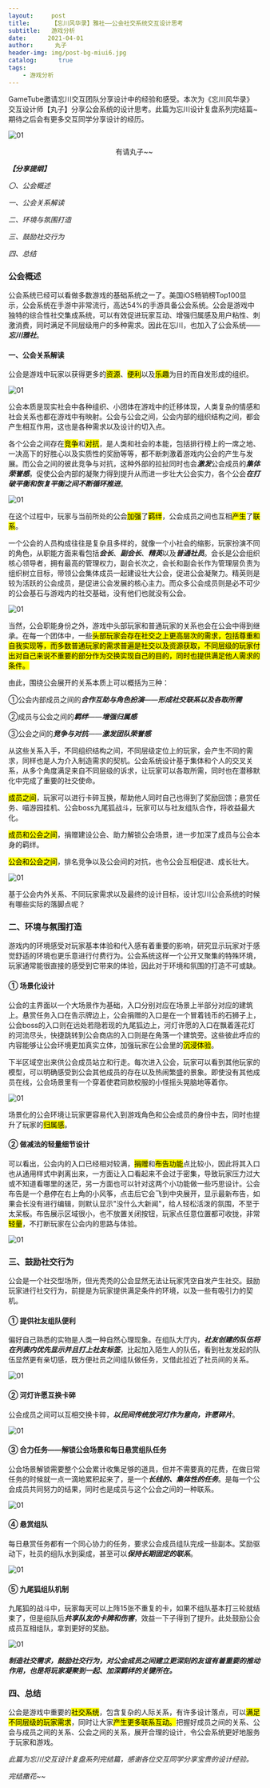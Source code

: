 ```yaml
---
layout:     post
title:      【忘川风华录】雅社——公会社交系统交互设计思考
subtitle:   游戏分析
date:      2021-04-01
author:      丸子
header-img: img/post-bg-miui6.jpg
catalog: 	  true
tags:
    - 游戏分析
---
```


GameTube邀请忘川交互团队分享设计中的经验和感受。本次为《忘川风华录》交互设计师【丸子】分享公会系统的设计思考。此篇为忘川设计复盘系列完结篇~ 期待之后会有更多交互同学分享设计的经历。

![01]({{site.baseurl}}/img-post/20210401/01.png)

<center>有请丸子~~</center>

***【分享提纲】***

*〇、公会概述*

*一、公会关系解读*

*二、环境与氛围打造*

*三、鼓励社交行为*

*四、总结*

### **公会概述**

公会系统已经可以看做多数游戏的基础系统之一了。美国iOS畅销榜Top100显示，公会系统在手游中非常流行，高达54%的手游具备公会系统。公会是游戏中独特的综合性社交集成系统，可以有效促进玩家互动、增强归属感及用户粘性、刺激消费，同时满足不同层级用户的多种需求。因此在忘川，也加入了公会系统——***忘川雅社***。

#### 一、公会关系解读

公会是游戏中玩家以获得更多的<mark>资源</mark>、<mark>便利</mark>以及<mark>乐趣</mark>为目的而自发形成的组织。

![01]({{site.baseurl}}/img-post/20210401/02.png)

公会本质是现实社会中各种组织、小团体在游戏中的迁移体现，人类复杂的情感和社会关系也都在游戏中有映射。公会与公会之间，公会内部的组织结构之间，都会产生相互作用，这也是各种需求以及设计的切入点。

  

各个公会之间存在<mark>竞争</mark>和<mark>对抗</mark>，是人类和社会的本能，包括排行榜上的一席之地、一决高下的好胜心以及实质性的奖励等等，都不断刺激着游戏内公会的产生与发展。而公会之间的彼此竞争与对抗，这种外部的拉扯同时也会***激发***公会成员的***集体荣誉感***，促使公会内部的凝聚力得到提升从而进一步壮大公会实力，各个公会***在打破平衡和恢复平衡之间不断循环推进***。

![01]({{site.baseurl}}/img-post/20210401/03.png)

在这个过程中，玩家与当前所处的公会<mark>加强</mark>了<mark>羁绊</mark>，公会成员之间也互相<mark>产生</mark>了<mark>联系</mark>。

一个公会的人员构成往往是复杂且多样的，就像一个小社会的缩影，玩家扮演不同的角色，从职能方面来看包括***会长***、***副会长***、***精英***以及***普通社员***。会长是公会组织核心领导者，拥有最高的管理权力，副会长次之，会长和副会长作为管理层负责为组织树立目标，带领公会集体成员一起建设壮大公会，促进公会凝聚力。精英则是较为活跃的公会成员，是促进公会发展的核心主力。而众多公会成员则是必不可少的公会基石与游戏内的社交基础，没有他们也就没有公会。

![01]({{site.baseurl}}/img-post/20210401/04.png)



当然，公会职能身份之外，游戏中头部玩家和普通玩家的关系也会在公会中得到继承。在每一个团体中，一些<mark>头部玩家<mark>会存在社交之上更高层次的需求，包括<mark>尊重和自我实现</mark>等，而多数<mark>普通玩家</mark>的需求普遍是<mark>社交以及资源获取</mark>，不同层级的玩家付出对自己来说不重要的部分作为交换实现自己的目的，同时也提供满足他人需求的条件。

由此，围绕公会展开的关系本质上可以概括为三种：

①公会内部成员之间的***合作互助******与角色扮演***——***形成社交联系以及各取所需***

②成员与公会之间的***羁绊***——***增强归属感***

③公会之间的***竞争与对抗***——***激发团队荣誉感***

从这些关系入手，不同组织结构之间，不同层级定位上的玩家，会产生不同的需求，同样也是人为介入制造需求的契机。公会系统设计基于集体和个人的交叉关系，从多个角度满足来自不同层级的诉求，让玩家可以各取所需，同时也在潜移默化中完成了重要的社交使命。

<mark>成员之间</mark>，玩家可以进行卡碎互换，帮助他人同时自己也得到了奖励回馈；悬赏任务、喵游园挂机、公会boss九尾狐战斗，玩家可以与社友组队合作，将收益最大化。



<mark>成员和公会之间</mark>，捐赠建设公会、助力解锁公会场景，进一步加深了成员与公会本身的羁绊。



<mark>公会和公会之间</mark>，排名竞争以及公会间的对抗，也令公会互相促进、成长壮大。

![01]({{site.baseurl}}/img-post/20210401/05.png)



基于公会内外关系、不同玩家需求以及最终的设计目标，设计忘川公会系统的时候有哪些实际的落脚点呢？

### **二、环境与氛围打造**

游戏内的环境感受对玩家基本体验和代入感有着重要的影响，研究显示玩家对于感觉舒适的环境也更乐意进行付费行为。公会系统这样一个公开又聚集的特殊环境，玩家通常能很直接的感受到它带来的体验，因此对于环境和氛围的打造不可或缺。

#### ① 场景化设计

公会的主界面以一个大场景作为基础，入口分别对应在场景上半部分对应的建筑上。悬赏任务入口在告示牌边上，公会捐赠的入口是在一个冒着钱币的石狮子上，公会boss的入口则在远处若隐若现的九尾狐边上，河灯许愿的入口在飘着莲花灯的河流尽头，快捷跳转到公会商店的入口则是在角落一个建筑旁。这些彼此呼应的内容能够让公会环境更加真实立体，加强玩家在公会里的<mark>沉浸体验</mark>。



下半区域空出来供公会成员站立和行走。每次进入公会，玩家可以看到其他玩家的模型，可以明确感受到公会其他成员的存在以及热闹繁盛的景象。即使没有其他成员在线，公会场景里有一个穿着使君同款校服的小怪摇头晃脑地等着你。

![01]({{site.baseurl}}/img-post/20210401/06.png)

场景化的公会环境让玩家更容易代入到游戏角色和公会成员的身份中去，同时也提升了玩家的<mark>归属感</mark>。

#### ② 做减法的轻量细节设计

可以看出，公会内的入口已经相对较满，<mark>捐赠</mark>和<mark>布告功能</mark>点比较小，因此将其入口也从通用样式中剥离出来，一方面让入口看起来不会过于密集，导致玩家压力过大或不知道看哪里的迷茫，另一方面也可以针对这两个小功能做一些巧思设计。公会布告是一个悬停在右上角的小风筝，点击后它会飞到中央展开，显示最新布告，如果会长没有进行编辑，则默认显示"没什么大新闻"，给人轻松活泼的氛围，不至于太呆板。布告展示区域很小，也不放置关闭按钮，玩家点任意位置都可收拢，非常<mark>轻量</mark>，不打断玩家在公会内的思路与体验。

![01]({{site.baseurl}}/img-post/20210401/07.gif)

### **三、鼓励社交行为**

公会是一个社交型场所，但光秃秃的公会显然无法让玩家凭空自发产生社交。鼓励玩家进行社交行为，前提是为玩家提供满足条件的环境，以及一些有吸引力的契机。

#### ① 提供社友组队便利

偏好自己熟悉的实物是人类一种自然心理现象。在组队大厅内，***社友创建的队伍将在列表内优先显示并且打上社友标签***，比起加入陌生人的队伍，看到社友发起的队伍显然更有亲切感，既方便社员之间组队做任务，又借此拉近了社员间的关系。

![01]({{site.baseurl}}/img-post/20210401/08.png)



#### ② 河灯许愿互换卡碎

公会成员之间可以互相交换卡碎，***以民间传统放河灯作为意向，许愿碎******片***。

![01]({{site.baseurl}}/img-post/20210401/09.gif)



#### ③ 合力任务——解锁公会场景和每日悬赏组队任务

公会场景解锁需要整个公会累计收集足够的道具，但并不需要真的花费，在做日常任务的时候就一点一滴地累积起来了，是一个***长线的、集体性的任务***。是每一个公会成员共同努力的结果，同时也是成员与这个公会之间的一种联系。

![01]({{site.baseurl}}/img-post/20210401/10.png)

#### ④ 悬赏组队

每日悬赏任务都有一个同心协力的任务，要求公会成员组队完成一些副本。奖励驱动下，社员的组队水到渠成，甚至可以***保持长期固定的联系***。

![01]({{site.baseurl}}/img-post/20210401/11.png)

#### ⑤ 九尾狐组队机制

九尾狐的战斗中，玩家每天可以上阵15张不重复的卡，如果不组队基本打三轮就结束了，但是组队后***共享队友的卡牌和伤害***，效益一下子得到了提升。此处鼓励公会成员互相组队，拿到更好的奖励。

![01]({{site.baseurl}}/img-post/20210401/12.png)

***制造社交需求，鼓励社交行为，******对公会成员之间建立更深刻的友谊有着重要的推动作用，也是将玩家凝聚******到一起、加深羁绊******的关键所******在。***

### **四、总结**

公会是游戏中重要的<mark>社交系统</mark>，包含复杂的人际关系，有许多设计落点，可以<mark>满足不同层级的玩家需求</mark>，同时让大家<mark>产生更多联系互动。</mark>把握好成员之间的关系、公会与成员之间的关系、公会之间的关系，展开合理的设计，令公会系统更好地服务于玩家和游戏。

*此篇为忘川交互设计复盘系列完结篇，感谢各位交互同学分享宝贵的设计经验。*

*完结撒花~~* 